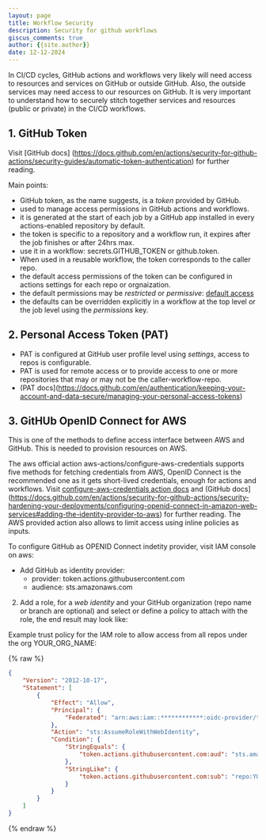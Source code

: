 ```yaml
---
layout: page
title: Workflow Security
description: Security for github workflows
giscus_comments: true
author: {{site.author}}
date: 12-12-2024
---
```


In CI/CD cycles, GitHub actions and workflows very likely will need access to resources and services on GitHub or outside GitHub. Also, 
the outside services may need access to our resources on GitHub. It is very important to understand how to securely stitch 
together services and resources (public or private) in the CI/CD workflows.

## 1. GitHub Token

Visit [GitHub docs] (https://docs.github.com/en/actions/security-for-github-actions/security-guides/automatic-token-authentication) 
for further reading.

Main points:
- GitHub token, as the name suggests, is a *token* provided by GitHub.
-  used to manage access permissions in GitHub actions and workflows.
- it is generated at the start of each job by a GitHub app installed in every actions-enabled repository by default.
- the token is specific to a repository and a workflow run, it expires after the job finishes or after 24hrs max.
- use it in a workflow: secrets.GITHUB_TOKEN or github.token.
- When used in a reusable workflow, the token  corresponds to the caller repo.
- the default access permissions of the token can be configured in actions settings for each repo or orgnaization.
- the default permissions may be *restricted* or *permissive*: [default access](https://docs.github.com/en/actions/security-for-github-actions/security-guides/automatic-token-authentication#permissions-for-the-github_token)
- the defaults can be overridden explicitly in a workflow at the top level or the job level using the *permissions* key.

## 2. Personal Access Token (PAT)

- PAT is configured at GitHub user profile level using *settings*,  access to repos is configurable.
- PAT is used for remote access or to provide access to one or more repositories that may or may not be the caller-workflow-repo.
- (PAT docs](https://docs.github.com/en/authentication/keeping-your-account-and-data-secure/managing-your-personal-access-tokens)

## 3. GitHUb OpenID Connect for AWS

This is one of the methods to define access interface between AWS and GitHub. This is needed to provision resources on AWS.

The aws official action aws-actions/configure-aws-credentials supports five methods for fetching credentials from AWS, 
OpenID Connect is the recommended one as it gets short-lived credentials, enough for actions and workflows. Visit [configure-aws-credentials action docs](https://github.com/aws-actions/configure-aws-credentials?tab=readme-ov-file#oidc)
and (GitHub docs](https://docs.github.com/en/actions/security-for-github-actions/security-hardening-your-deployments/configuring-openid-connect-in-amazon-web-services#adding-the-identity-provider-to-aws) 
for further reading. The AWS provided action also allows to limit access using inline policies as inputs.

To configure GitHub as OPENID Connect indetity provider, visit IAM console on aws:

- Add GitHub as identity provider:
  - provider: token.actions.githubusercontent.com
  - audience: sts.amazonaws.com
2.  Add a role, for a *web identity* and your GitHub organization (repo name or branch are optional) and
    select or define a policy to attach with the role, the end result may look like:

Example trust policy for the IAM role to allow access from all repos under the org YOUR_ORG_NAME:

{% raw %} 
```json
{
    "Version": "2012-10-17",
    "Statement": [
        {
            "Effect": "Allow",
            "Principal": {
                "Federated": "arn:aws:iam::************:oidc-provider/token.actions.githubusercontent.com"
            },
            "Action": "sts:AssumeRoleWithWebIdentity",
            "Condition": {
                "StringEquals": {
                    "token.actions.githubusercontent.com:aud": "sts.amazonaws.com"
                },
                "StringLike": {
                    "token.actions.githubusercontent.com:sub": "repo:YOUR_ORG_NAME/*"
                }
            }
        }
    ]
}
```
{% endraw %}

